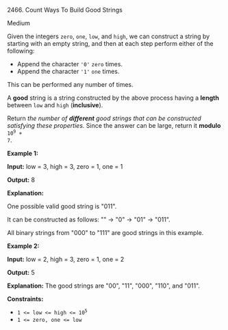 2466\. Count Ways To Build Good Strings

Medium

Given the integers `zero`, `one`, `low`, and `high`, we can construct a string by starting with an empty string, and then at each step perform either of the following:

*   Append the character `'0'` `zero` times.
*   Append the character `'1'` `one` times.

This can be performed any number of times.

A **good** string is a string constructed by the above process having a **length** between `low` and `high` (**inclusive**).

Return _the number of **different** good strings that can be constructed satisfying these properties._ Since the answer can be large, return it **modulo** <code>10<sup>9</sup> + 7</code>.

**Example 1:**

**Input:** low = 3, high = 3, zero = 1, one = 1

**Output:** 8

**Explanation:**

One possible valid good string is "011".

It can be constructed as follows: "" -> "0" -> "01" -> "011".

All binary strings from "000" to "111" are good strings in this example. 

**Example 2:**

**Input:** low = 2, high = 3, zero = 1, one = 2

**Output:** 5

**Explanation:** The good strings are "00", "11", "000", "110", and "011". 

**Constraints:**

*   <code>1 <= low <= high <= 10<sup>5</sup></code>
*   `1 <= zero, one <= low`